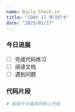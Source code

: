 ```yaml
---
name: Daily Check-in
title: "[DAY 1] 学习打卡"
date: "2025/02/17"
---
```


### 今日进展
- [ ] 完成代码练习
- [ ] 阅读文档
- [ ] 遇到问题

### 代码片段
```python
# 粘贴今日编写的核心代码
